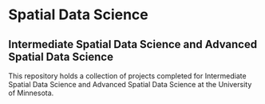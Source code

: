 # Spatial Data Science

## Intermediate Spatial Data Science and Advanced Spatial Data Science
This repository holds a collection of projects completed for Intermediate Spatial Data Science and Advanced Spatial Data Science at the University of Minnesota. 
